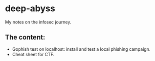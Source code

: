 # deep-abyss

My notes on the infosec journey.

## The content:

- Gophish test on localhost: install and test a local phishing campaign.
- Cheat sheet for CTF.